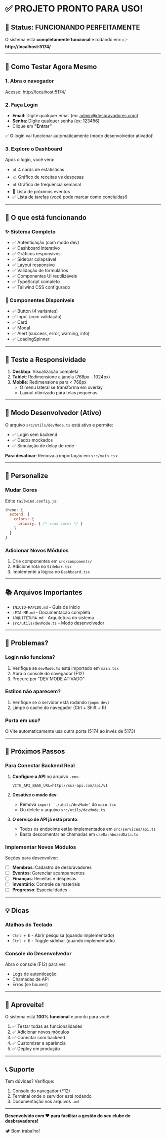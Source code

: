 # ✅ PROJETO PRONTO PARA USO!

## 🎉 Status: FUNCIONANDO PERFEITAMENTE

O sistema está **completamente funcional** e rodando em:
👉 **http://localhost:5174/**

---

## 🚀 Como Testar Agora Mesmo

### 1. Abra o navegador
Acesse: http://localhost:5174/

### 2. Faça Login
- **Email**: Digite qualquer email (ex: admin@desbravadores.com)
- **Senha**: Digite qualquer senha (ex: 123456)
- Clique em **"Entrar"**

✅ O login vai funcionar automaticamente (modo desenvolvedor ativado)!

### 3. Explore o Dashboard
Após o login, você verá:
- 📊 4 cards de estatísticas
- 📈 Gráfico de receitas vs despesas
- 📊 Gráfico de frequência semanal
- 📅 Lista de próximos eventos
- ✅ Lista de tarefas (você pode marcar como concluídas!)

---

## 🎯 O que está funcionando

### ✨ Sistema Completo
- ✅ Autenticação (com modo dev)
- ✅ Dashboard interativo
- ✅ Gráficos responsivos
- ✅ Sidebar colapsável
- ✅ Layout responsivo
- ✅ Validação de formulários
- ✅ Componentes UI reutilizáveis
- ✅ TypeScript completo
- ✅ Tailwind CSS configurado

### 🎨 Componentes Disponíveis
- ✅ Button (4 variantes)
- ✅ Input (com validação)
- ✅ Card
- ✅ Modal
- ✅ Alert (success, error, warning, info)
- ✅ LoadingSpinner

---

## 📱 Teste a Responsividade

1. **Desktop**: Visualização completa
2. **Tablet**: Redimensione a janela (768px - 1024px)
3. **Mobile**: Redimensione para < 768px
   - O menu lateral se transforma em overlay
   - Layout otimizado para telas pequenas

---

## 🔧 Modo Desenvolvedor (Ativo)

O arquivo `src/utils/devMode.ts` está ativo e permite:
- ✅ Login sem backend
- ✅ Dados mockados
- ✅ Simulação de delay de rede

**Para desativar**: Remova a importação em `src/main.tsx`

---

## 🎨 Personalize

### Mudar Cores
Edite `tailwind.config.js`:
```javascript
theme: {
  extend: {
    colors: {
      primary: { /* suas cores */ }
    }
  }
}
```

### Adicionar Novos Módulos
1. Crie componentes em `src/components/`
2. Adicione rota no `Sidebar.tsx`
3. Implemente a lógica no `Dashboard.tsx`

---

## 📚 Arquivos Importantes

- `INICIO-RAPIDO.md` - Guia de início
- `LEIA-ME.md` - Documentação completa
- `ARQUITETURA.md` - Arquitetura do sistema
- `src/utils/devMode.ts` - Modo desenvolvedor

---

## 🐛 Problemas?

### Login não funciona?
1. Verifique se `devMode.ts` está importado em `main.tsx`
2. Abra o console do navegador (F12)
3. Procure por "DEV MODE ATIVADO"

### Estilos não aparecem?
1. Verifique se o servidor está rodando (`pnpm dev`)
2. Limpe o cache do navegador (Ctrl + Shift + R)

### Porta em uso?
O Vite automaticamente usa outra porta (5174 ao invés de 5173)

---

## 🚀 Próximos Passos

### Para Conectar Backend Real

1. **Configure a API** no arquivo `.env`:
   ```
   VITE_API_BASE_URL=http://sua-api.com/api/v1
   ```

2. **Desative o modo dev**:
   - Remova `import './utils/devMode'` do `main.tsx`
   - Ou delete o arquivo `src/utils/devMode.ts`

3. **O serviço de API já está pronto**:
   - Todos os endpoints estão implementados em `src/services/api.ts`
   - Basta descomentar as chamadas em `useDashboardData.ts`

### Implementar Novos Módulos

Seções para desenvolver:
- [ ] **Membros**: Cadastro de desbravadores
- [ ] **Eventos**: Gerenciar acampamentos
- [ ] **Finanças**: Receitas e despesas
- [ ] **Inventário**: Controle de materiais
- [ ] **Progresso**: Especialidades

---

## 💡 Dicas

### Atalhos do Teclado
- `Ctrl + K` - Abrir pesquisa (quando implementado)
- `Ctrl + B` - Toggle sidebar (quando implementado)

### Console do Desenvolvedor
Abra o console (F12) para ver:
- Logs de autenticação
- Chamadas de API
- Erros (se houver)

---

## 🎉 Aproveite!

O sistema está **100% funcional** e pronto para você:
1. ✅ Testar todas as funcionalidades
2. ✅ Adicionar novos módulos
3. ✅ Conectar com backend
4. ✅ Customizar a aparência
5. ✅ Deploy em produção

---

## 📞 Suporte

Tem dúvidas? Verifique:
1. Console do navegador (F12)
2. Terminal onde o servidor está rodando
3. Documentação nos arquivos `.md`

---

**Desenvolvido com ❤️ para facilitar a gestão do seu clube de desbravadores!**

🏕️ Bom trabalho!
